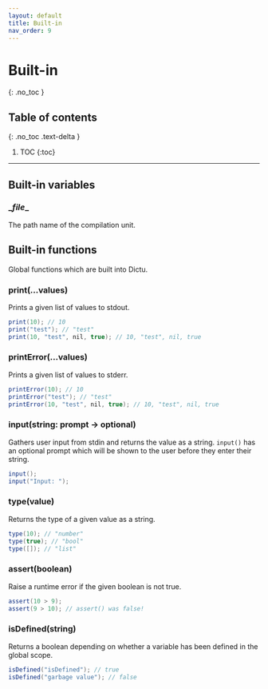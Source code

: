 ```yaml
---
layout: default
title: Built-in
nav_order: 9
---
```


# Built-in
{: .no_toc }

## Table of contents
{: .no_toc .text-delta }

1. TOC
{:toc}

---

## Built-in variables

### \__file__

The path name of the compilation unit.

## Built-in functions

Global functions which are built into Dictu.

### print(...values)

Prints a given list of values to stdout.

```cs
print(10); // 10
print("test"); // "test"
print(10, "test", nil, true); // 10, "test", nil, true
```

### printError(...values)

Prints a given list of values to stderr.

```cs
printError(10); // 10
printError("test"); // "test"
printError(10, "test", nil, true); // 10, "test", nil, true
```

### input(string: prompt -> optional)

Gathers user input from stdin and returns the value as a string. `input()` has an optional prompt which will be shown to
the user before they enter their string.

```cs
input();
input("Input: ");
```

### type(value)

Returns the type of a given value as a string.

```cs
type(10); // "number"
type(true); // "bool"
type([]); // "list"
```

### assert(boolean)

Raise a runtime error if the given boolean is not true.

```cs
assert(10 > 9);
assert(9 > 10); // assert() was false!
```

### isDefined(string)

Returns a boolean depending on whether a variable has been defined in the global scope.

```cs
isDefined("isDefined"); // true
isDefined("garbage value"); // false
```

